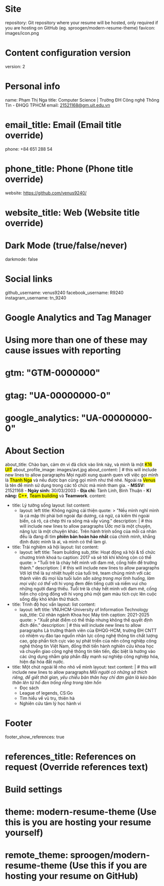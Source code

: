 # Site
repository: Git repository where your resume will be hosted, only required if you are hosting on GitHub (eg. sproogen/modern-resume-theme)
favicon: images/icon.png
# Content configuration version
version: 2
# Personal info
name: Phạm Thị Nga
title: Computer Science | Trường ĐH Công nghệ Thông Tin - ĐHQG TPHCM
email: 21521168@gm.uit.edu.vn
# email_title: Email (Email title override)
phone: +84 651 288 54
# phone_title: Phone (Phone title override)
website: https://github.com/venus9240/
# website_title: Web (Website title override)
# Dark Mode (true/false/never)
darkmode: false
# Social links
github_username:  venus9240
facebook_username: R9240
instagram_username: tn_9240
# Google Analytics and Tag Manager
# Using more than one of these may cause issues with reporting
# gtm: "GTM-0000000"
# gtag: "UA-00000000-0"
# google_analytics: "UA-00000000-0"
# About Section
about_title:  Chào bạn, cảm ơn vì đã click vào link này, và mình là một <mark>K16 UIT</mark>
about_profile_image: images/avt.jpg
about_content:  | # this will include new lines to allow paragraphs
 Mọi người xung quanh quen với việc gọi mình là <mark>Thanh Nga</mark> 
 và nếu được bạn cũng gọi mình như thế nhé. Ngoài ra <mark>Venus</mark> 
 là tên để mình sử dụng trong các tổ chức mà mình tham gia.
    - **MSSV:** 21521168
    - **Ngày sinh:** 30/03/2003
    - **Địa chỉ:** Tánh Linh, Bình Thuận
    - **Kĩ năng:** <mark>C++</mark>, <mark>Team building</mark> và **Teamwork**.
content:
  - title: Lý tưởng sống
    layout: list
    content: 
      - layout: left
        title: Không ngừng cải thiện
        quote: >
          "Nếu mình nghĩ mình là cá mập thì phải bơi ngoài đại dương, cá ngừ, cá kiếm thì ngoài biển, cá rô, cá chép thì ra sông mà vẫy vùng."
        description: | # this will include new lines to allow paragraphs
          Ước mơ là một chuyện, năng lực là một chuyện khác. Trên hành trình sống của mỗi cá nhân đều là đang đi tìm **phiên bản hoàn hảo nhất** của chính mình, khẳng định được mình là ai, và mình có thể làm gì.
  - title: Trải nghiệm xã hội
    layout: list
    content:
      - layout: left
        title: Team building
        sub_title: Hoạt động xã hội & tổ chức chương trình khoá tu
        caption: 2017 và sẽ tới khi không còn có thể
        quote: >
          "Tuổi trẻ là cháy hết mình với đam mê, cống hiến để trưởng thành."
        description: | # this will include new lines to allow paragraphs
          Với lợi thế là sự nhiệt huyết của tuổi trẻ, team chúng mình với các thành viên đủ mọi lứa tuổi luôn *sẵn sàng trong mọi tình huống, làm mọi việc có thể* với hi vọng đem đến tiếng cười và niềm vui cho những người đang thiếu. Tuổi trẻ là cháy hết mình với đam mê, cống hiến cho cộng đồng với hi vọng phủ một gam màu tích cực lên cuộc sống đầy khó khăn thử thách.
  - title: Trình độ học vấn
    layout: list
    content:
      - layout: left
        title: VNUHCM-University of Information Technology
        sub_title: Cử nhân ngành Khoa học Máy tính
        caption: 2021-2025
        quote: >
           "Xuất phát điểm có thể thấp nhưng không thể quyết định đích đến." 
        description: | # this will include new lines to allow paragraphs
          Là trường thành viên của ĐHQG-HCM, trường ĐH CNTT có nhiệm vụ đào tạo nguồn nhân lực công nghệ thông tin chất lượng cao, góp phần tích cực vào sự phát triển của nền công nghiệp công nghệ thông tin Việt Nam, đồng thời tiến hành nghiên cứu khoa học và chuyển giao công nghệ thông tin tiên tiến, đặc biệt là hướng vào các ứng dụng nhằm góp phần đẩy mạnh sự nghiệp công nghiệp hóa, hiện đại hóa đất nước.
  - title: Một chút ngoài lề nho nhỏ về mình
    layout: text
    content: | # this will include new lines to allow paragraphs
      *Mỗi người có những sở thích riêng, để giết thời gian, yêu chiều bản thân hay chỉ đơn giản là kéo bản thân lên từ hố đen trống rỗng trong tâm hồn*
      - Đọc sách
      - League of legends, CS:Go
      - Tìm hiểu về vũ trụ, thiên hà
      - Nghiên cứu tâm lý học hành vi
      
      
# Footer
footer_show_references: true
# references_title: References on request (Override references text)
# Build settings
# theme: modern-resume-theme (Use this is you are hosting your resume yourself)
# remote_theme: sproogen/modern-resume-theme (Use this if you are hosting your resume on GitHub)
